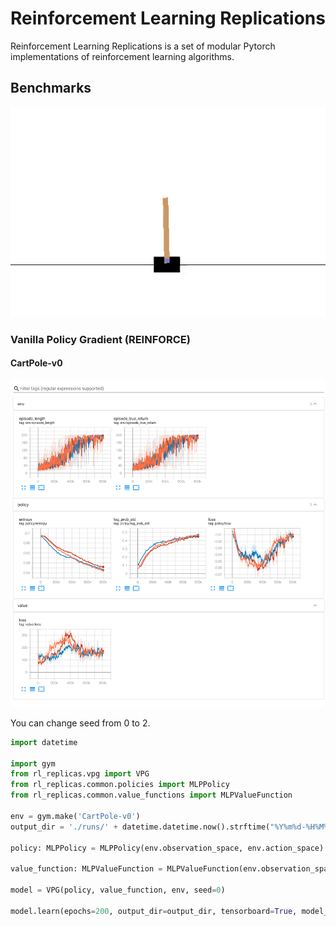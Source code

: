 # Reinforcement Learning Replications
Reinforcement Learning Replications is a set of modular Pytorch implementations of reinforcement learning algorithms.

## Benchmarks

![CartPole-v0](./docs/CartPole-v0.gif)

### Vanilla Policy Gradient (REINFORCE)
#### CartPole-v0

![VPG CartPole-v0](./docs/VPG_CartPole-v0_3seeds.png)

You can change seed from 0 to 2.

```python
import datetime

import gym
from rl_replicas.vpg import VPG
from rl_replicas.common.policies import MLPPolicy
from rl_replicas.common.value_functions import MLPValueFunction

env = gym.make('CartPole-v0')
output_dir = './runs/' + datetime.datetime.now().strftime("%Y%m%d-%H%M%S")

policy: MLPPolicy = MLPPolicy(env.observation_space, env.action_space)

value_function: MLPValueFunction = MLPValueFunction(env.observation_space)

model = VPG(policy, value_function, env, seed=0)

model.learn(epochs=200, output_dir=output_dir, tensorboard=True, model_saving=True)
```
